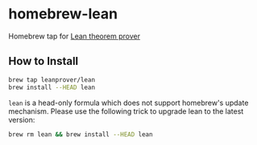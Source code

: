 homebrew-lean
=============

Homebrew tap for [Lean theorem prover][lean]

[lean]: https://github.com/leanprover/lean


How to Install
--------------

```bash
brew tap leanprover/lean
brew install --HEAD lean
```

``lean`` is a head-only formula which does not support homebrew's
update mechanism. Please use the following trick to upgrade lean to
the latest version:

```bash
brew rm lean && brew install --HEAD lean
```
